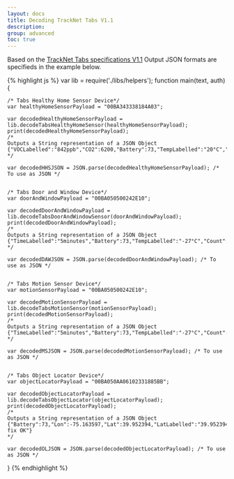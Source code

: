 ```yaml
---
layout: docs
title: Decoding TrackNet Tabs V1.1
description:
group: advanced
toc: true
---
```


Based on the [TrackNet Tabs specifications V1.1](/assets/pdf/Tabs.Sensors.Application.Payload.Specification.V1.1.pdf)
Output JSON formats are specifieds in the example below.

{% highlight js %}
var lib = require('./libs/helpers');
function main(text, auth){

    /* Tabs Healthy Home Sensor Device*/
    var healthyHomeSensorPayload = "00BA343338184A03";

    var decodedHealthyHomeSensorPayload = lib.decodeTabsHealthyHomeSensor(healthyHomeSensorPayload);
    print(decodedHealthyHomeSensorPayload);
    /*
    Outputs a String representation of a JSON Object
    {"VOCLabelled":"842ppb","CO2":6200,"Battery":73,"TempLabelled":"20°C","VOC":842,"RH":51,"RHLabelled":"51%","BatteryVoltageLabelled":"3.5V","Temp":20,"BatteryVoltage":3.5,"CO2Labelled":"6200ppm","BatteryLabelled":"73%","Status":0}
    */

    var decodedHHSJSON = JSON.parse(decodedHealthyHomeSensorPayload); /* To use as JSON */


    /* Tabs Door and Window Device*/
    var doorAndWindowPayload = "00BA050500242E10";

    var decodedDoorAndWindowPayload = lib.decodeTabsDoorAndWindowSensor(doorAndWindowPayload);
    print(decodedDoorAndWindowPayload);
    /*
    Outputs a String representation of a JSON Object
    {"TimeLabelled":"5minutes","Battery":73,"TempLabelled":"-27°C","Count":1060388,"BatteryVoltageLabelled":"3.5V","Temp":-27,"BatteryVoltage":3.5,"BatteryLabelled":"73%","Time":5,"Status":"closed"}
    */

    var decodedDAWJSON = JSON.parse(decodedDoorAndWindowPayload); /* To use as JSON */


    /* Tabs Motion Sensor Device*/
    var motionSensorPayload = "00BA050500242E10";

    var decodedMotionSensorPayload = lib.decodeTabsMotionSensor(motionSensorPayload);
    print(decodedMotionSensorPayload);
    /*
    Outputs a String representation of a JSON Object
    {"TimeLabelled":"5minutes","Battery":73,"TempLabelled":"-27°C","Count":1060388,"BatteryVoltageLabelled":"3.5V","Temp":-27,"BatteryVoltage":3.5,"BatteryLabelled":"73%","Time":5,"Status":"free"}
    */

    var decodedMSJSON = JSON.parse(decodedMotionSensorPayload); /* To use as JSON */


    /* Tabs Object Locator Device*/
    var objectLocatorPayload = "00BA050AA06102331885BB";

    var decodedObjectLocatorPayload = lib.decodeTabsObjectLocator(objectLocatorPayload);
    print(decodedObjectLocatorPayload);
    /*
    Outputs a String representation of a JSON Object
    {"Battery":73,"Lon":-75.163597,"Lat":39.952394,"LatLabelled":"39.952394°","TempLabelled":"-27°C","Accuracy":128,"LonLabelled":"-75.163597°","BatteryVoltageLabelled":"3.5V","Temp":-27,"AccuracyLabelled":"128m","BatteryVoltage":3.5,"BatteryLabelled":"73%","Status":"GNSS fix OK"}
    */

    var decodedOLJSON = JSON.parse(decodedObjectLocatorPayload); /* To use as JSON */
}
{% endhighlight %}